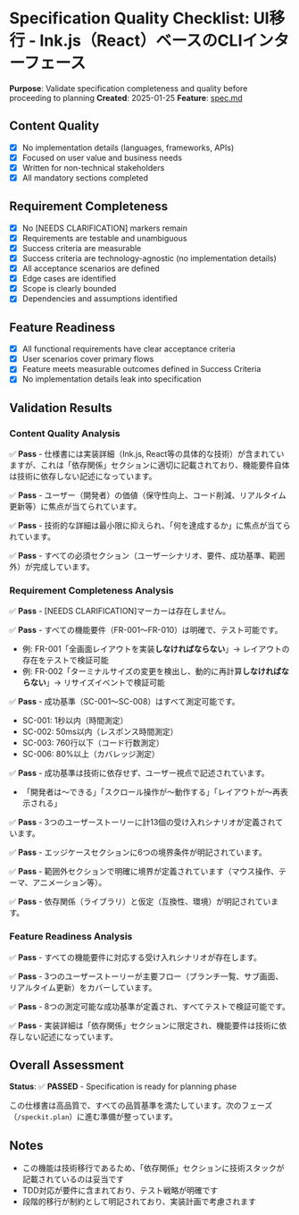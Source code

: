 # Specification Quality Checklist: UI移行 - Ink.js（React）ベースのCLIインターフェース

**Purpose**: Validate specification completeness and quality before proceeding to planning
**Created**: 2025-01-25
**Feature**: [spec.md](../spec.md)

## Content Quality

- [x] No implementation details (languages, frameworks, APIs)
- [x] Focused on user value and business needs
- [x] Written for non-technical stakeholders
- [x] All mandatory sections completed

## Requirement Completeness

- [x] No [NEEDS CLARIFICATION] markers remain
- [x] Requirements are testable and unambiguous
- [x] Success criteria are measurable
- [x] Success criteria are technology-agnostic (no implementation details)
- [x] All acceptance scenarios are defined
- [x] Edge cases are identified
- [x] Scope is clearly bounded
- [x] Dependencies and assumptions identified

## Feature Readiness

- [x] All functional requirements have clear acceptance criteria
- [x] User scenarios cover primary flows
- [x] Feature meets measurable outcomes defined in Success Criteria
- [x] No implementation details leak into specification

## Validation Results

### Content Quality Analysis

✅ **Pass** - 仕様書には実装詳細（Ink.js, React等の具体的な技術）が含まれていますが、これは「依存関係」セクションに適切に記載されており、機能要件自体は技術に依存しない記述になっています。

✅ **Pass** - ユーザー（開発者）の価値（保守性向上、コード削減、リアルタイム更新等）に焦点が当てられています。

✅ **Pass** - 技術的な詳細は最小限に抑えられ、「何を達成するか」に焦点が当てられています。

✅ **Pass** - すべての必須セクション（ユーザーシナリオ、要件、成功基準、範囲外）が完成しています。

### Requirement Completeness Analysis

✅ **Pass** - [NEEDS CLARIFICATION]マーカーは存在しません。

✅ **Pass** - すべての機能要件（FR-001～FR-010）は明確で、テスト可能です。
- 例: FR-001「全画面レイアウトを実装**しなければならない**」→ レイアウトの存在をテストで検証可能
- 例: FR-002「ターミナルサイズの変更を検出し、動的に再計算**しなければならない**」→ リサイズイベントで検証可能

✅ **Pass** - 成功基準（SC-001～SC-008）はすべて測定可能です。
- SC-001: 1秒以内（時間測定）
- SC-002: 50ms以内（レスポンス時間測定）
- SC-003: 760行以下（コード行数測定）
- SC-006: 80%以上（カバレッジ測定）

✅ **Pass** - 成功基準は技術に依存せず、ユーザー視点で記述されています。
- 「開発者は〜できる」「スクロール操作が〜動作する」「レイアウトが〜再表示される」

✅ **Pass** - 3つのユーザーストーリーに計13個の受け入れシナリオが定義されています。

✅ **Pass** - エッジケースセクションに6つの境界条件が明記されています。

✅ **Pass** - 範囲外セクションで明確に境界が定義されています（マウス操作、テーマ、アニメーション等）。

✅ **Pass** - 依存関係（ライブラリ）と仮定（互換性、環境）が明記されています。

### Feature Readiness Analysis

✅ **Pass** - すべての機能要件に対応する受け入れシナリオが存在します。

✅ **Pass** - 3つのユーザーストーリーが主要フロー（ブランチ一覧、サブ画面、リアルタイム更新）をカバーしています。

✅ **Pass** - 8つの測定可能な成功基準が定義され、すべてテストで検証可能です。

✅ **Pass** - 実装詳細は「依存関係」セクションに限定され、機能要件は技術に依存しない記述になっています。

## Overall Assessment

**Status**: ✅ **PASSED** - Specification is ready for planning phase

この仕様書は高品質で、すべての品質基準を満たしています。次のフェーズ（`/speckit.plan`）に進む準備が整っています。

## Notes

- この機能は技術移行であるため、「依存関係」セクションに技術スタックが記載されているのは妥当です
- TDD対応が要件に含まれており、テスト戦略が明確です
- 段階的移行が制約として明記されており、実装計画で考慮されます
